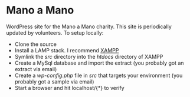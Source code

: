 Mano a Mano
=========

WordPress site for the Mano a Mano charity. This site is periodically updated by volunteers. To setup locally:

- Clone the source
- Install a LAMP stack. I recommend [XAMPP](http://www.apachefriends.org/en/xampp.html)
- Symlink the *src* directory into the *htdocs* directory of XAMPP
- Create a MySql database and import the extract (you probably got an extract via email)
- Create a *wp-config.php* file in *src* that targets your environment (you probably got a sample via email)
- Start a browser and hit localhost/{*} to verify

